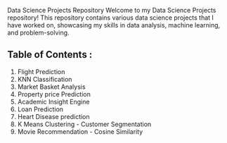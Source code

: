 
Data Science Projects Repository
Welcome to my Data Science Projects repository! This repository contains various data science projects that I have worked on, showcasing my skills in data analysis, machine learning, and problem-solving. 

Table of Contents :
--------------------------------
1. Flight Prediction
2. KNN Classification
3. Market Basket Analysis
4. Property price Prediction
5. Academic Insight Engine
6. Loan Prediction
7. Heart Disease prediction
8. K Means Clustering - Customer Segmentation
9. Movie Recommendation - Cosine Similarity
